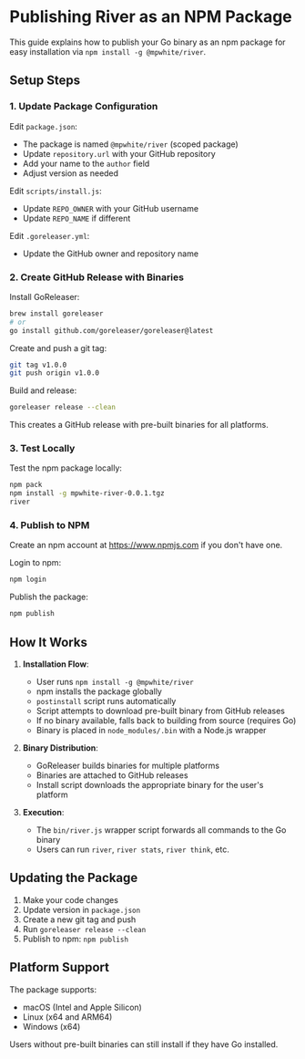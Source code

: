 # Publishing River as an NPM Package

This guide explains how to publish your Go binary as an npm package for easy installation via `npm install -g @mpwhite/river`.

## Setup Steps

### 1. Update Package Configuration
Edit `package.json`:
- The package is named `@mpwhite/river` (scoped package)
- Update `repository.url` with your GitHub repository
- Add your name to the `author` field
- Adjust version as needed

Edit `scripts/install.js`:
- Update `REPO_OWNER` with your GitHub username
- Update `REPO_NAME` if different

Edit `.goreleaser.yml`:
- Update the GitHub owner and repository name

### 2. Create GitHub Release with Binaries

Install GoReleaser:
```bash
brew install goreleaser
# or
go install github.com/goreleaser/goreleaser@latest
```

Create and push a git tag:
```bash
git tag v1.0.0
git push origin v1.0.0
```

Build and release:
```bash
goreleaser release --clean
```

This creates a GitHub release with pre-built binaries for all platforms.

### 3. Test Locally

Test the npm package locally:
```bash
npm pack
npm install -g mpwhite-river-0.0.1.tgz
river
```

### 4. Publish to NPM

Create an npm account at https://www.npmjs.com if you don't have one.

Login to npm:
```bash
npm login
```

Publish the package:
```bash
npm publish
```

## How It Works

1. **Installation Flow**:
   - User runs `npm install -g @mpwhite/river`
   - npm installs the package globally
   - `postinstall` script runs automatically
   - Script attempts to download pre-built binary from GitHub releases
   - If no binary available, falls back to building from source (requires Go)
   - Binary is placed in `node_modules/.bin` with a Node.js wrapper

2. **Binary Distribution**:
   - GoReleaser builds binaries for multiple platforms
   - Binaries are attached to GitHub releases
   - Install script downloads the appropriate binary for the user's platform

3. **Execution**:
   - The `bin/river.js` wrapper script forwards all commands to the Go binary
   - Users can run `river`, `river stats`, `river think`, etc.

## Updating the Package

1. Make your code changes
2. Update version in `package.json`
3. Create a new git tag and push
4. Run `goreleaser release --clean`
5. Publish to npm: `npm publish`

## Platform Support

The package supports:
- macOS (Intel and Apple Silicon)
- Linux (x64 and ARM64)  
- Windows (x64)

Users without pre-built binaries can still install if they have Go installed.